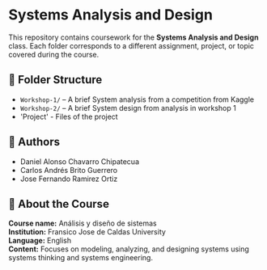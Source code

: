 # Systems Analysis and Design

This repository contains coursework for the **Systems Analysis and Design** class. Each folder corresponds to a different assignment, project, or topic covered during the course.

## 📁 Folder Structure

- `Workshop-1/` – A brief System analysis from a competition from Kaggle
- `Workshop-2/` – A brief System design from analysis in workshop 1
- 'Project' - Files of the project

## 👥 Authors
- Daniel Alonso Chavarro Chipatecua
- Carlos Andrés Brito Guerrero
- Jose Fernando Ramirez Ortiz


## 📌 About the Course

**Course name:** Análisis y diseño de sistemas  
**Institution:** Fransico Jose de Caldas University  
**Language:** English  
**Content:** Focuses on modeling, analyzing, and designing systems using systems thinking and systems engineering.


